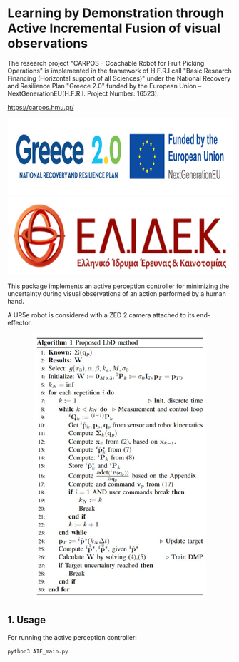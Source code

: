 # Learning by Demonstration through Active Incremental Fusion of visual observations



The research project "CARPOS - Coachable Robot for Fruit Picking Operations" is implemented in the framework of H.F.R.I call "Basic Research Financing (Horizontal support of all Sciences)" under the National Recovery and Resilience Plan "Greece 2.0" funded by the European Union – NextGenerationEU(H.F.R.I. Project Number: 16523).

https://carpos.hmu.gr/ 

<p align="center">
  <img src="./doc/Greece_2.jpg" height="175" />
  <img src="./doc/elidek_logo.png" height="175" />
</p>


This package implements an active perception controller for minimizing the uncertainty during visual observations of an action performed by a human hand. 

A UR5e robot is considered with a ZED 2 camera attached to its end-effector.

<p align="center">
  <img src="./algorithm.jpg" height="600" />
</p>

## 1. Usage

For running the active perception controller:

```
python3 AIF_main.py

```

